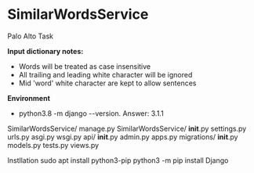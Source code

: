 # SimilarWordsService
Palo Alto Task

**Input dictionary notes:**
 - Words will be treated as case insensitive
 - All trailing and leading white character will be ignored
 - Mid 'word' white character are kept to allow sentences
 
 **Environment**
  - python3.8 -m django --version. Answer: 3.1.1

 
 
 SimilarWordsService/
    manage.py
    SimilarWordsService/
        __init__.py
        settings.py
        urls.py
        asgi.py
        wsgi.py
     api/
        __init__.py
        admin.py
        apps.py
        migrations/
            __init__.py
        models.py
        tests.py
        views.py
 
Instllation
    sudo apt install python3-pip
    python3 -m pip install Django